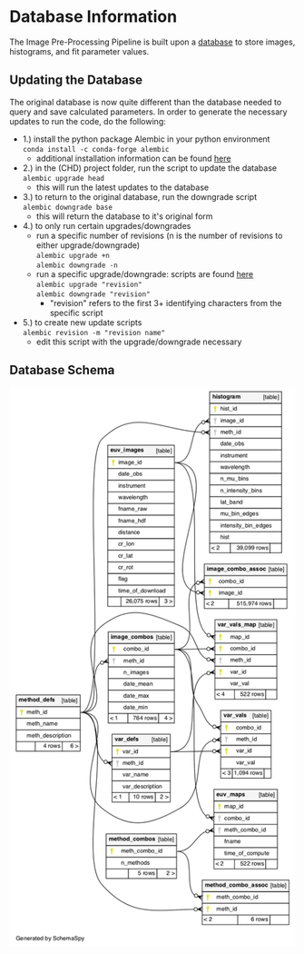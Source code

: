 # Database Information
The Image Pre-Processing Pipeline is built upon a [database](https://github.com/predsci/CHD/blob/master/chmap/database/db_classes.py)
 to store images, histograms, and fit parameter values. 

## Updating the Database
The original database is now quite different than the database needed to query and save calculated parameters. In order to generate
the necessary updates to run the code, do the following:  

* 1.) install the python package Alembic in your python environment  
<code>conda install -c conda-forge alembic</code>  
    * additional installation information can be found [here](https://alembic.sqlalchemy.org/en/latest/front.html#installation)  
* 2.) in the (CHD) project folder, run the script to update the database    
<code>alembic upgrade head</code>  
    * this will run the latest updates to the database  
* 3.) to return to the original database, run the downgrade script  
<code>alembic downgrade base</code>
    * this will return the database to it's original form  
* 4.) to only run certain upgrades/downgrades 
    * run a specific number of revisions (n is the number of revisions to either upgrade/downgrade)  
    <code>alembic upgrade +n</code>  
    <code>alembic downgrade -n</code>  
    * run a specific upgrade/downgrade: scripts are found [here](https://github.com/predsci/CHD/blob/master/chmap/alembic/versions)  
    <code>alembic upgrade "revision"</code>  
    <code>alembic downgrade "revision"</code>  
        * "revision" refers to the first 3+ identifying characters from the specific script  
* 5.) to create new update scripts  
    <code>alembic revision -m "revision name"</code>  
    * edit this script with the upgrade/downgrade necessary


## Database Schema
![Database Schema](../img/db_schema.png)
